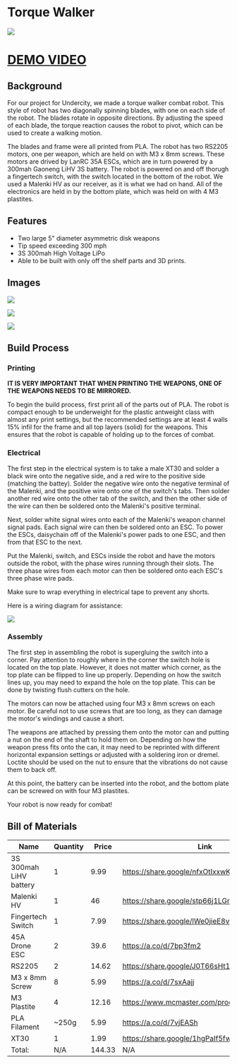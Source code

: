# Torque Walker
![](https://github.com/DylM0nster22/Gryo-Walker/blob/main/Images/465948232-7f8f9d03-4806-4a0e-bb94-5671ee7b1b8f.jpg)

# [DEMO VIDEO](https://photos.app.goo.gl/9bNn2mUH8ifmHqGP9)

## Background

For our project for Undercity, we made a torque walker combat robot. This style of robot has two diagonally spinning blades, with one on each side of the robot. The blades rotate in opposite directions. By adjusting the speed of each blade, the torque reaction causes the robot to pivot, which can be used to create a walking motion. 

The blades and frame were all printed from PLA. The robot has two RS2205 motors, one per weapon, which are held on with M3 x 8mm screws. These motors are drived by LanRC 35A ESCs, which are in turn powered by a 300mah Gaoneng LiHV 3S battery. The robot is powered on and off thorugh a fingertech switch, with the switch located in the bottom of the robot. We used a Malenki HV as our receiver, as it is what we had on hand. All of the electronics are held in by the bottom plate, which was held on with 4 M3 plastites. 

## Features

* Two large 5" diameter asymmetric disk weapons
* Tip speed exceeding 300 mph
* 3S 300mah High Voltage LiPo
* Able to be built with only off the shelf parts and 3D prints.

## Images

![](https://github.com/DylM0nster22/Gryo-Walker/blob/main/Images/PXL_20250714_100501199.jpg)

![](https://github.com/DylM0nster22/Gryo-Walker/blob/main/Images/PXL_20250714_100454253.jpg)

![](https://github.com/DylM0nster22/Gryo-Walker/blob/main/Images/PXL_20250714_100508559.jpg)

## Build Process

### Printing

**IT IS VERY IMPORTANT THAT WHEN PRINTING THE WEAPONS, ONE OF THE WEAPONS NEEDS TO BE MIRRORED.**

To begin the build process, first print all of the parts out of PLA. The robot is compact enough to be underweight for the plastic antweight class with almost any print settings, but the recommended settings are at least 4 walls 15% infil for the frame and all top layers (solid) for the weapons. This ensures that the robot is capable of holding up to the forces of combat.

### Electrical

The first step in the electrical system is to take a male XT30 and solder a black wire onto the negative side, and a red wire to the positive side (matching the battey). Solder the negative wire onto the negative terminal of the Malenki, and the positive wire onto one of the switch's tabs. Then solder another red wire onto the other tab of the switch, and then the other side of the wire can then be soldered onto the Malenki's positive terminal. 

Next, solder white signal wires onto each of the Malenki's weapon channel signal pads. Each signal wire can then be soldered onto an ESC. To power the ESCs, daisychain off of the Malenki's power pads to one ESC, and then from that ESC to the next. 

Put the Malenki, switch, and ESCs inside the robot and have the motors outside the robot, with the phase wires running through their slots. The three phase wires from each motor can then be soldered onto each ESC's three phase wire pads. 

Make sure to wrap everything in electrical tape to prevent any shorts.

Here is a wiring diagram for assistance:

![](https://github.com/DylM0nster22/Gryo-Walker/blob/main/Images/peak%20wiring%20diagram.png)

### Assembly

The first step in assembling the robot is supergluing the switch into a corner. Pay attention to roughly where in the corner the switch hole is located on the top plate. However, it does not matter which corner, as the top plate can be flipped to line up properly. Depending on how the switch lines up, you may need to expand the hole on the top plate. This can be done by twisting flush cutters on the hole.

The motors can now be attached using four M3 x 8mm screws on each motor. Be careful not to use screws that are too long, as they can damage the motor's windings and cause a short. 

The weapons are attached by pressing them onto the motor can and putting a nut on the end of the shaft to hold them on. Depending on how the weapon press fits onto the can, it may need to be reprinted with different horizontal expansion settings or adjusted with a soldering iron or dremel. Loctite should be used on the nut to ensure that the vibrations do not cause them to back off. 

At this point, the battery can be inserted into the robot, and the bottom plate can be screwed on with four M3 plastites. 

Your robot is now ready for combat!

## Bill of Materials

|Name                  |Quantity|Price |Link                                      |
|----------------------|--------|------|------------------------------------------|
|3S 300mah LiHV battery|1       |9.99  |https://share.google/nfxOtIxxwKT0yrfrc    |
|Malenki HV            |1       |46    |https://share.google/stp66j1LGnYxclgG8    |
|Fingertech Switch     |1       |7.99  |https://share.google/lWe0jieE8vX2Iteq6    |
|45A Drone ESC         |2       |39.6  |https://a.co/d/7bp3fm2                    |
|RS2205                |2       |14.62 |https://share.google/J0T66sHt1AGzdSqSs    |
|M3 x 8mm Screw        |8       |5.99  |https://a.co/d/7sxAajj                    |
|M3 Plastite           |4       |12.16 |https://www.mcmaster.com/product/96817A323|
|PLA Filament          |~250g   |5.99  |https://a.co/d/7vjEASh                    |
|XT30                  |1       |1.99  |https://share.google/1hgPaIf5fwCM2d9de    |
|Total:                |N/A     |144.33|N/A                                       |
